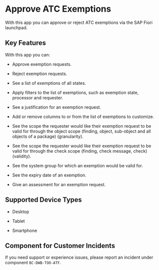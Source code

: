 <!-- loio8c6696cf2e0f4c3090c27a206ae6da2a -->

# Approve ATC Exemptions



With this app you can approve or reject ATC exemptions via the SAP Fiori launchpad.



## Key Features

With this app you can:



-   Approve exemption requests.

-   Reject exemption requests.

-   See a list of exemptions of all states.

-   Apply filters to the list of exemptions, such as exemption state, processor and requester.

-   See a justification for an exemption request.

-   Add or remove columns to or from the list of exemptions to customize.

-   See the scope the requester would like their exemption request to be valid for through the object scope \(finding, object, sub-object and all objects of a package\) \(granularity\).

-   See the scope the requester would like their exemption request to be valid for through the check scope \(finding, check message, check\) \(validity\).

-   See the system group for which an exemption would be valid for.

-   See the expiry date of an exemption.

-   Give an assessment for an exemption request.






<a name="loio8c6696cf2e0f4c3090c27a206ae6da2a__supported_devices"/>

## Supported Device Types

-   Desktop

-   Tablet

-   Smartphone




<a name="loio8c6696cf2e0f4c3090c27a206ae6da2a__customer_component"/>

## Component for Customer Incidents

If you need support or experience issues, please report an incident under component `BC-DWB-TOO-ATF`.

